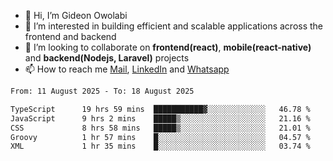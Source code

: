 - 👋 Hi, I’m Gideon Owolabi
- 👀 I’m interested in building efficient and scalable applications across the frontend and backend
- 💞️ I’m looking to collaborate on <b>frontend(react)</b>, <b>mobile(react-native)</b> and <b>backend(Nodejs, Laravel)</b> projects
- 📫 How to reach me <a href="mailto:gideoniyin2021@gmail.com">Mail</a>, <a href="https://www.linkedin.com/in/gideon-owolabi-9b667a232/">LinkedIn</a> and <a href="https://wa.me/2348055377085">Whatsapp</a>

<!---
gude1/gude1 is a ✨ special ✨ repository because its `README.md` (this file) appears on your GitHub profile.
You can click the Preview link to take a look at your changes.
--->

<!--START_SECTION:waka-->

```txt
From: 11 August 2025 - To: 18 August 2025

TypeScript      19 hrs 59 mins  ███████████▓░░░░░░░░░░░░░   46.78 %
JavaScript      9 hrs 2 mins    █████▒░░░░░░░░░░░░░░░░░░░   21.16 %
CSS             8 hrs 58 mins   █████▒░░░░░░░░░░░░░░░░░░░   21.01 %
Groovy          1 hr 57 mins    █░░░░░░░░░░░░░░░░░░░░░░░░   04.57 %
XML             1 hr 35 mins    █░░░░░░░░░░░░░░░░░░░░░░░░   03.74 %
```

<!--END_SECTION:waka-->

